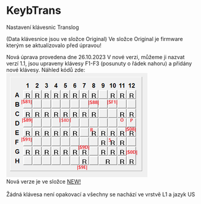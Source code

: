 # KeybTrans
Nastavení klávesnic Translog

(Data klávesnice jsou ve složce Original)
Ve složce Original je firmware kterým se aktualizovalo před úpravou!

Nová úprava provedena dne 26.10.2023
V nové verzi, můžeme ji nazvat verzí 1.1, jsou upraveny klávesy F1-F3 (posunuty o řádek nahoru) a
přidány nové klávesy.
Náhled kódů zde:
<br/>
<img src="PNG/keycode.png" loading="lazy" alt="…" width="374" height="276">
<br/>
Nová verze je ve složce [NEW!](https://github.com/Fractvival/KeybTrans/tree/main/NEW!)
<br/>
<br/>
Žádná klávesa není opakovací a všechny se nachází ve vrstvě L1 a jazyk US
<br/>
<br/>

